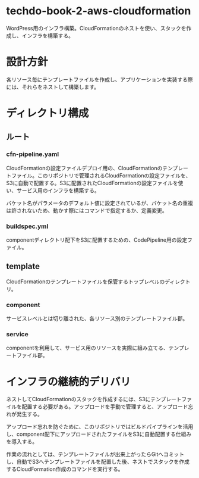 # techdo-book-2-aws-cloudformation

WordPress用のインフラ構築。CloudFormationのネストを使い、スタックを作成し、インフラを構築する。


# 設計方針

各リソース毎にテンプレートファイルを作成し、アプリケーションを実装する際には、それらをネストして構築します。


# ディレクトリ構成

## ルート

### cfn-pipeline.yaml

CloudFormationの設定ファイルデプロイ用の、CloudFormationのテンプレートファイル。このリポジトリで管理されるCloudFormationの設定ファイルを、S3に自動で配置する。S3に配置されたCloudFormationの設定ファイルを使い、サービス用のインフラを構築する。

バケット名がパラメータのデフォルト値に設定されているが、バケット名の重複は許されないため、動かす際にはコマンドで指定するか、定義変更。


### buildspec.yml

componentディレクトリ配下をS3に配置するための、CodePipeline用の設定ファイル。


## template

CloudFormationのテンプレートファイルを保管するトップレベルのディレクトリ。


### component

サービスレベルとは切り離された、各リソース別のテンプレートファイル郡。


### service

componentを利用して、サービス用のリソースを実際に組み立てる、テンプレートファイル郡。


# インフラの継続的デリバリ

ネストしてCloudFormationのスタックを作成するには、S3にテンプレートファイルを配置する必要がある。アップロードを手動で管理すると、アップロード忘れが発生する。

アップロード忘れを防ぐために、このリポジトリではビルドパイプラインを活用し、component配下にアップロードされたファイルをS3に自動配置する仕組みを導入する。

作業の流れとしては、テンプレートファイルが出来上がったらGitへコミットし、自動でS3へテンプレートファイルを配置した後、ネストでスタックを作成するCloudFormation作成のコマンドを実行する。

